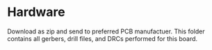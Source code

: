 # Hardware

Download as zip and send to preferred PCB manufactuer. This folder contains all gerbers, drill files, and DRCs performed for this board.